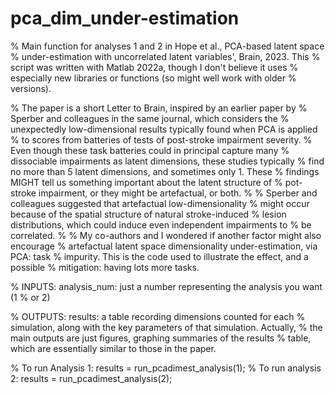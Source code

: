 # pca_dim_under-estimation

% Main function for analyses 1 and 2 in Hope et al., PCA-based latent space
% under-estimation with uncorrelated latent variables', Brain, 2023. This
% script was written with Matlab 2022a, though I don't believe it uses
% especially new libraries or functions (so might well work with older
% versions).

% The paper is a short Letter to Brain, inspired by an earlier paper by
% Sperber and colleagues in the same journal, which considers the
% unexpectedly low-dimensional results typically found when PCA is applied
% to scores from batteries of tests of post-stroke impairment severity.
% Even though these task batteries could in principal capture many 
% dissociable impairments as latent dimensions, these studies typically
% find no more than 5 latent dimensions, and sometimes only 1. These
% findings MIGHT tell us something important about the latent structure of
% pot-stroke impairment, or they might be artefactual, or both.
% 
% Sperber and colleagues suggested that artefactual low-dimensionality
% might occur because of the spatial structure of natural stroke-induced 
% lesion distributions, which could induce even independent impairments to 
% be correlated. 
% 
% My co-authors and I wondered if another factor might also encourage
% artefactual latent space dimensionality under-estimation, via PCA: task
% impurity. This is the code used to illustrate the effect, and a possible
% mitigation: having lots more tasks.

% INPUTS: analysis_num: just a number representing the analysis you want (1
% or 2)

% OUTPUTS: results: a table recording dimensions counted for each
% simulation, along with the key parameters of that simulation. Actually,
% the main outputs are just figures, graphing summaries of the results
% table, which are essentially similar to those in the paper.

% To run Analysis 1: results = run_pcadimest_analysis(1);
% To run analysis 2: results = run_pcadimest_analysis(2);
